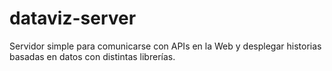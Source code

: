 # dataviz-server
Servidor simple para comunicarse con APIs en la Web y desplegar historias basadas en datos con distintas librerías.

